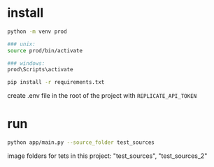 # install

```bash
python -m venv prod

### unix:
source prod/bin/activate

### windows:
prod\Scripts\activate

pip install -r requirements.txt
```

create .env file in the root of the project with `REPLICATE_API_TOKEN`

# run

```bash
python app/main.py --source_folder test_sources
```

image folders for tets in this project: "test_sources", "test_sources_2"
